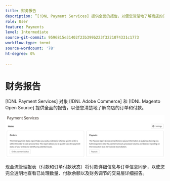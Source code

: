 ```yaml
---
title: 财务报告
description: ”[!DNL Payment Services] 提供全面的报告，以便您清楚地了解商店的订单和付款。”
role: User
feature: Payments
level: Intermediate
source-git-commit: 9596815e31402f23b399b223f3221074331c1773
workflow-type: tm+mt
source-wordcount: '78'
ht-degree: 0%

---
```


# 财务报告

[!DNL Payment Services] 对象 [!DNL Adobe Commerce] 和 [!DNL Magento Open Source] 提供全面的报告，以便您清楚地了解商店的订单和付款。

![财务报告视图](assets/reports-view.png)

现金流管理报表（付款和订单付款状态）将付款详细信息与订单信息同步，以使您完全透明地查看已处理数量、付款余额以及财务调节的交易层详细报告。
